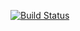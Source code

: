[![Build Status](https://cloud.drone.io/api/badges/kabute/drone-POC/status.svg)](https://cloud.drone.io/kabute/drone-POC)
